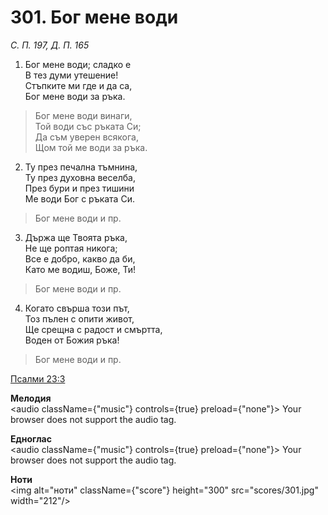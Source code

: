 # 301. Бог мене води

_С. П. 197, Д. П. 165_

1. Бог мене води; сладко е  
В тез думи утешение!  
Стъпките ми где и да са,  
Бог мене води за ръка.  

> Бог мене води винаги,  
> Той води със ръката Си;  
> Да съм уверен всякога,  
> Щом той ме води за ръка.  

2. Ту през печална тъмнина,  
Ту през духовна веселба,  
През бури и през тишини  
Ме води Бог с ръката Си.  

> Бог мене води и пр.  

3. Държа ще Твоята ръка,  
Не ще роптая никога;  
Все е добро, какво да би,  
Като ме водиш, Боже, Ти!  

> Бог мене води и пр.  

4. Когато свърша този път,  
Тоз пълен с опити живот,  
Ще срещна с радост и смъртта,  
Воден от Божия ръка!  

> Бог мене води и пр.

[Псалми 23:3](http://biblia.bg/index.php?k=19&g=23&s=3)

**Мелодия**  
<audio className={"music"} controls={true} preload={"none"}>
    <source src="mp3/301.mp3" type="audio/mpeg"/>
    Your browser does not support the audio tag.
</audio>

**Едноглас**  
<audio className={"music"} controls={true} preload={"none"}>
    <source src="transp/301.mp3" type="audio/mpeg"/>
    Your browser does not support the audio tag.
</audio>

**Ноти**  
<img alt="ноти" className={"score"} height="300" src="scores/301.jpg" width="212"/>

